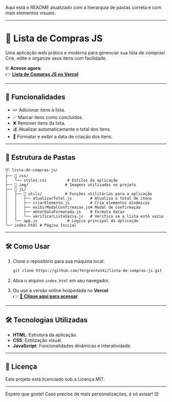 Aqui está o README atualizado com a hierarquia de pastas correta e com mais elementos visuais:

---

# 🛒 Lista de Compras JS  

Uma aplicação web prática e moderna para gerenciar sua lista de compras!  
Crie, edite e organize seus itens com facilidade.  

🌐 **Acesse agora:**  
👉 [**Lista de Compras JS no Vercel**](https://lista-de-compras-js-one.vercel.app/)  

---

## 🚀 Funcionalidades  

- ✏️ Adicionar itens à lista.  
- ✅ Marcar itens como concluídos.  
- ❌ Remover itens da lista.  
- 💰 Atualizar automaticamente o total dos itens.  
- 📅 Formatar e exibir a data de criação dos itens.  

---

## 📂 Estrutura de Pastas  

```plaintext
📦 lista-de-compras-js/
├── 📂 css/
│   └── styles.css         # Estilos da aplicação  
├── 📂 img/                # Imagens utilizadas no projeto  
├── 📂 js/
│   ├── 📂 utils/          # Funções utilitárias para a aplicação  
│   │   ├── atualizarTotal.js        # Atualiza o total de itens  
│   │   ├── criarElemento.js         # Cria elementos dinâmicos  
│   │   ├── exibirModalConfirmacao.js# Modal de confirmação  
│   │   ├── obterDataFormatada.js    # Formata datas  
│   │   └── verificarListaVazia.js   # Verifica se a lista está vazia  
│   └── app.js             # Lógica principal da aplicação
└── index.html # Página Inicial
```

---

## 🛠️ Como Usar  

1. Clone o repositório para sua máquina local:  

   ```bash
   git clone https://github.com/fergrenteski/lista-de-compras-js.git
   ```  

2. Abra o arquivo `index.html` em seu navegador.  

3. Ou use a versão online hospedada no **Vercel**:  
   👉 [🌟 **Clique aqui para acessar**](https://lista-de-compras-js-one.vercel.app/)

---

## 🛠️ Tecnologias Utilizadas  

- **HTML**: Estrutura da aplicação.  
- **CSS**: Estilização visual.  
- **JavaScript**: Funcionalidades dinâmicas e interatividade.  

---

## 📜 Licença  

Este projeto está licenciado sob a Licença MIT.  

--- 

Espero que goste! Caso precise de mais personalizações, é só avisar! 😊

